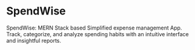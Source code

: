 # SpendWise
SpendWise: MERN Stack based Simplified expense management App. Track, categorize, and analyze spending habits with an intuitive interface and insightful reports.
